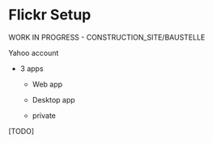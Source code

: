 # Flickr Setup

WORK IN PROGRESS - CONSTRUCTION_SITE/BAUSTELLE

Yahoo account

*	3 apps

	*	Web app
		
	*	Desktop app
	
		
	*	private

	
[TODO]

	
